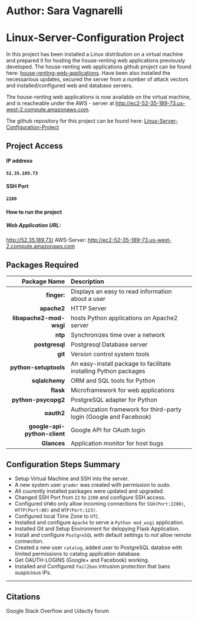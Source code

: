 # Author: Sara Vagnarelli
# Linux-Server-Configuration Project
In this project has been installed a Linux distribution on a virtual machine and prepared it for hosting the house-renting web applications previously developed.
The house-renting web applications github project can be found here:  [house-renting-web-applications](https://github.com/saravgn/shouserent).
Have been also installed the necessarious updates, secured the server from a number of attack vectors and installed/configured web and database servers.

The house-renting web applications is now available on the virtual machine, and is reacheable under the AWS - server at http://ec2-52-35-189-73.us-west-2.compute.amazonaws.com.

The github repository for this project can be found here: [Linux-Server-Configuration-Project](https://github.com/saravgn/Linux-Server-Configuration-Project.git)

## Project Access
#### IP address
**`52.35.189.73`**

#### SSH Port

**`2200`**

#### How to run the project

##### Web Application URL:

http://52.35.189.73/
AWS-Server: http://ec2-52-35-189-73.us-west-2.compute.amazonaws.com

## Packages Required

Package Name | Description
--------------: | :------------
**finger:** | Displays an easy to read information about a user
**apache2** | HTTP Server
**libapache2-mod-wsgi** | hosts Python applications on Apache2 server
**ntp** | Synchronizes time over a network
**postgresql** | Postgresql Database server
**git** | Version control system tools
**python-setuptools** | An easy-install package to facilitate installing Python packages
**sqlalchemy** | ORM and SQL tools for Python
**flask** | Microframework for web applications
**python-psycopg2** | PostgreSQL adapter for Python
**oauth2** | Authorization framework for third-party login (Google and Facebook)
**google-api-python-client** | Google API for OAuth login
**Glances** | Application monitor for host bugs

## Configuration Steps Summary
- Setup Virtual Machine and SSH into the server.
- A new system user `grader` was created with permission to sudo.
- All cuurently installed packages were updated and upgraded.
- Changed SSH Port from `22` to `2200` and configure SSH access.
- Configured `UFW`to only allow incoming connections for `SSH(Port:2200)`, `HTTP(Port:80)` and `NTP(Port:123)`.
- Configured local Time Zone to `UTC`.
- Installed and configure `Apache` to serve a `Python mod_wsgi` application.
- Installed Git and Setup Environment for delopying Flask Application.
- Install and configure `PostgreSQL` with default settings to *not* allow remote connection.
- Created a new user `catalog`, added user to PostgreSQL databse with limited permissions to catalog application database.
- Get OAUTH-LOGINS (Google+ and Facebook) working.
- Installed and Configured `Fail2ban` intrusion protection that bans suspicious IPs.

----------

## Citations
Google Stack Overflow and Udacity forum
